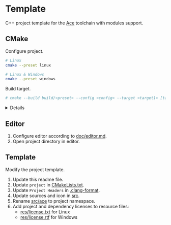 # Template
C++ project template for the [Ace][ace] toolchain with modules support.

## CMake
Configure project.

```sh
# Linux
cmake --preset linux

# Linux & Windows
cmake --preset windows
```

Build target.

```sh
# cmake --build build/<preset> --config <config> --target <target1> [target2]...
```

<details>

```sh
# Linux
cmake --build build/linux --config Debug --target ace --verbose

# Linux & Windows
cmake --build build/windows --config Debug --target main tests
cmake --build build/windows --config Release --target main tests benchmarks
cmake --build build/windows --config RelWithDebInfo --target main tests
cmake --build build/windows --config MinSizeRel --target main tests benchmarks
cmake --build build/windows --config Coverage --target tests
```

Run application.

```sh
# Linux
build/linux/Debug/ace

# Linux Emulator
WINEDEBUG=-all \
WINEPATH=${ACE}/sys/mingw/bin \
wine build/windows/Debug/ace.exe

# Windows
build\windows\Debug\ace.exe
```

Run benchmarks.

```sh
# Linux
build/linux/Release/benchmarks

# Linux Emulator
WINEDEBUG=-all \
wine build/windows/Release/benchmarks.exe

# Windows
build\windows\Release\benchmarks.exe
```

Run tests.

```sh
# Linux
ctest --test-dir build/linux -C Debug

# Linux & Windows
ctest --test-dir build/windows -C Debug
```

Analyze [Code Coverage][cov].

```sh
# Linux
ctest --test-dir build/linux -C Coverage
${ACE}/bin/llvm-profdata merge -sparse build/linux/default.profraw -o build/linux/default.profdata
${ACE}/bin/llvm-cov show build/linux/Coverage/tests -instr-profile=build/linux/default.profdata

# Linux Emulator
ctest --test-dir build/windows -C Coverage
${ACE}/bin/llvm-profdata merge -sparse build/windows/default.profraw -o build/windows/default.profdata
${ACE}/bin/llvm-cov show build/windows/Coverage/tests.exe -instr-profile=build/windows/default.profdata

# Windows
ctest --test-dir build/windows -C Coverage
%ACE%\bin\llvm-profdata.exe merge -sparse build/windows/default.profraw -o build/windows/default.profdata
%ACE%\bin\llvm-cov.exe show build/windows/Coverage/tests.exe -instr-profile=build/windows/default.profdata
```

Create package.

```sh
# Linux
cmake --build build/linux --config Release --target package

# Windows
cmake --build build/windows --config Release --target package
```

</details>

## Editor
1. Configure editor according to [doc/editor.md](../../doc/editor.md).
2. Open project directory in editor.

## Template
Modify the project template.

1. Update this readme file.
2. Update `project` in [CMakeLists.txt](CMakeLists.txt).
3. Update `Project Headers` in [.clang-format](.clang-format).
4. Update sources and icon in [src](src).
5. Rename [src/ace](src/ace) to project namespace.
6. Add project and dependency licenses to resource files:
   - [res/license.txt](res/license.txt) for Linux
   - [res/license.rtf](res/license.rtf) for Windows

[ace]: https://github.com/qis/ace
[vsc]: https://code.visualstudio.com/
[cov]: https://clang.llvm.org/docs/SourceBasedCodeCoverage.html
[pkg]: https://vcpkg.io/
